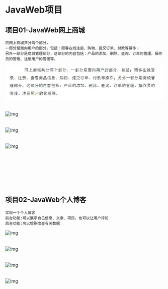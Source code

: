 # JavaWeb项目

## 项目01-JavaWeb网上商城
```
而网上商城共分两个部分，
一部分是面向用户的部分，包括：顾客在线注册、购物、提交订单、付款等操作；
另外一部分是商城管理部分，这部分的内容包括：产品的添加、删除、查询、订单的管理、操作员的管理、注册用户的管理等。
```
![img](https://github.com/luguanxing/JavaWeb/raw/master/01-JavaWeb%E7%BD%91%E4%B8%8A%E5%95%86%E5%9F%8E/pictures/01-%E7%AE%80%E5%8D%95%E9%9C%80%E6%B1%82%E5%88%86%E6%9E%90.jpg?raw=true)
<br><br><br>
![img](https://github.com/luguanxing/JavaWeb-Apps/raw/master/01-JavaWeb%E7%BD%91%E4%B8%8A%E5%95%86%E5%9F%8E/pictures/index.jpg?raw=true)
<br><br><br>
![img](https://github.com/luguanxing/JavaWeb-Apps/raw/master/01-JavaWeb%E7%BD%91%E4%B8%8A%E5%95%86%E5%9F%8E/pictures/order.jpg?raw=true)
<br><br><br>
![img](https://github.com/luguanxing/JavaWeb-Apps/raw/master/01-JavaWeb%E7%BD%91%E4%B8%8A%E5%95%86%E5%9F%8E/pictures/product_list.jpg?raw=true)

<br><br><br><br><br><br>

## 项目02-JavaWeb个人博客
```
实现一个个人博客
前台功能:可以展示自己信息、文章、项目，也可以让用户评论
后台功能:可以增删改查有关数据
```
![img](https://github.com/luguanxing/JavaWeb-Apps/raw/master/02-JavaWeb%E4%B8%AA%E4%BA%BA%E5%8D%9A%E5%AE%A2/pictures/0.jpg?raw=true)
<br><br><br>
![img](https://github.com/luguanxing/JavaWeb-Apps/raw/master/02-JavaWeb%E4%B8%AA%E4%BA%BA%E5%8D%9A%E5%AE%A2/pictures/4.jpg?raw=true)
<br><br><br>
![img](https://github.com/luguanxing/JavaWeb-Apps/raw/master/02-JavaWeb%E4%B8%AA%E4%BA%BA%E5%8D%9A%E5%AE%A2/pictures/6.jpg?raw=true)
<br><br><br>
![img](https://github.com/luguanxing/JavaWeb-Apps/raw/master/02-JavaWeb%E4%B8%AA%E4%BA%BA%E5%8D%9A%E5%AE%A2/pictures/e.jpg?raw=true)


